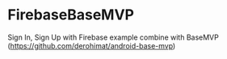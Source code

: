 # FirebaseBaseMVP
Sign In, Sign Up with Firebase example combine with BaseMVP (https://github.com/derohimat/android-base-mvp)
